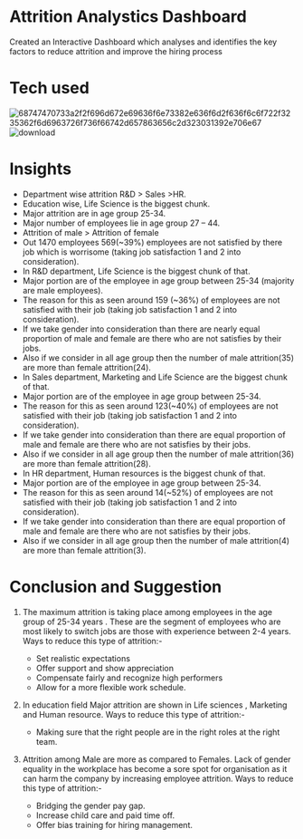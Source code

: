 # Attrition Analystics Dashboard
Created an Interactive Dashboard which analyses and identifies the key factors to reduce attrition and improve the hiring process

# Tech used 

![68747470733a2f2f696d672e69636f6e73382e636f6d2f636f6c6f722f3235362f6d6963726f736f66742d657863656c2d323031392e706e67](https://github.com/user-attachments/assets/a175f6be-6509-4cfd-9711-250a468656cd)
![download](https://github.com/user-attachments/assets/3746bc4e-d1a1-467a-bae5-b3d980831baa)


# Insights 
* Department wise attrition R&D > Sales >HR.
* Education wise, Life Science is the biggest chunk.
* Major attrition are in age group 25-34.
* Major number of employees lie in age group 27 – 44.
* Attrition of male > Attrition of female 
* Out 1470 employees 569(~39%) employees are not satisfied by there job which is worrisome (taking job satisfaction 1 and 2 into consideration).
* In R&D department, Life Science is the biggest chunk of that.
* Major portion are of the employee in age group between 25-34 (majority are male employees).
* The reason for this as seen around 159 (~36%) of employees are not satisfied with their job (taking job satisfaction 1 and 2 into consideration).
* If we take gender into consideration than there are nearly equal proportion of male and female are there who are not satisfies by their jobs. 
* Also if we consider in all age group then the number of male attrition(35) are more than female attrition(24).
* In Sales department, Marketing and Life Science are the biggest chunk of that.
* Major portion are of the employee in age group between 25-34.
* The reason for this as seen around 123(~40%) of employees are not satisfied with their job (taking job satisfaction 1 and 2 into consideration).
* If we take gender into consideration than there are equal proportion of male and female are there who are not satisfies by their jobs. 
* Also if we consider in all age group then the number of male attrition(36) are more than female attrition(28).
* In HR department, Human resources is the biggest chunk of that.
* Major portion are of the employee in age group between 25-34.
* The reason for this as seen around 14(~52%) of employees are not satisfied with their job (taking job satisfaction 1 and 2 into consideration).
* If we take gender into consideration than there are equal proportion of male and female are there who are not satisfies by their jobs. 
* Also if we consider in all age group then the number of male attrition(4) are more than female attrition(3).


# Conclusion and Suggestion

1) The maximum attrition is taking place among employees in the age group of 25-34 years . These are the segment of employees who are most likely to
   switch jobs are those with experience between 2-4 years.
Ways to reduce this type of attrition:-
     * Set realistic expectations
     * Offer support and show appreciation
     * Compensate fairly and recognize high performers
     * Allow for a more flexible work schedule.

2) In education field  Major attrition are shown in Life sciences , Marketing and Human resource.
Ways to reduce this type of attrition:-
     * Making sure that the right people are in the right roles at the right team.

3) Attrition among Male are more as compared to Females. Lack of gender equality in the workplace has become a sore spot for organisation as it can harm
   the company by increasing employee attrition.
Ways to reduce this type of attrition:-
     * Bridging the gender pay gap.
     * Increase child care and paid time off.
     * Offer bias training for hiring management.



